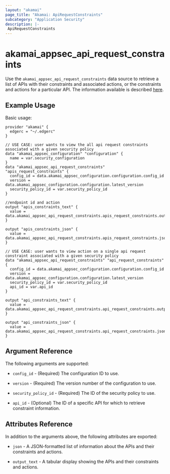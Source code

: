 ```yaml
---
layout: "akamai"
page_title: "Akamai: ApiRequestConstraints"
subcategory: "Application Security"
description: |-
 ApiRequestConstraints
---
```


# akamai_appsec_api_request_constraints

Use the `akamai_appsec_api_request_constraints` data source to retrieve a list of APIs with their constraints and associated actions, or the constraints and actions for a particular API. The information available is described [here](https://developer.akamai.com/api/cloud_security/application_security/v1.html#getapirequestconstraints).

## Example Usage

Basic usage:

```hcl
provider "akamai" {
  edgerc = "~/.edgerc"
}

// USE CASE: user wants to view the all api request constraints associated with a given security policy
data "akamai_appsec_configuration" "configuration" {
  name = var.security_configuration
}
data "akamai_appsec_api_request_constraints" "apis_request_constraints" {
  config_id = data.akamai_appsec_configuration.configuration.config_id
  version = data.akamai_appsec_configuration.configuration.latest_version
  security_policy_id = var.security_policy_id
}

//endpoint id and action
output "apis_constraints_text" {
  value = data.akamai_appsec_api_request_constraints.apis_request_constraints.output_text
}

output "apis_constraints_json" {
  value = data.akamai_appsec_api_request_constraints.apis_request_constraints.json
}

// USE CASE: user wants to view action on a single api request constraint associated with a given security policy
data "akamai_appsec_api_request_constraints" "api_request_constraints" {
  config_id = data.akamai_appsec_configuration.configuration.config_id
  version = data.akamai_appsec_configuration.configuration.latest_version
  security_policy_id = var.security_policy_id
  api_id = var.api_id
}

output "api_constraints_text" {
  value = data.akamai_appsec_api_request_constraints.api_request_constraints.output_text
}

output "api_constraints_json" {
  value = data.akamai_appsec_api_request_constraints.api_request_constraints.json
}
```

## Argument Reference

The following arguments are supported:

* `config_id` - (Required) The configuration ID to use.

* `version` - (Required) The version number of the configuration to use.

* `security_policy_id` - (Required) The ID of the security policy to use.

* `api_id` - (Optional) The ID of a specific API for which to retrieve constraint information.

## Attributes Reference

In addition to the arguments above, the following attributes are exported:

* `json` - A JSON-formatted list of information about the APIs and their constraints and actions.

* `output_text` - A tabular display showing the APIs and their constraints and actions.

